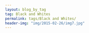 ```yaml
---
layout: blog_by_tag
tag: Black and Whites
permalink: tags/Black and Whites/
header-img: "img/2015-02-26/img7.jpg"
---
```

